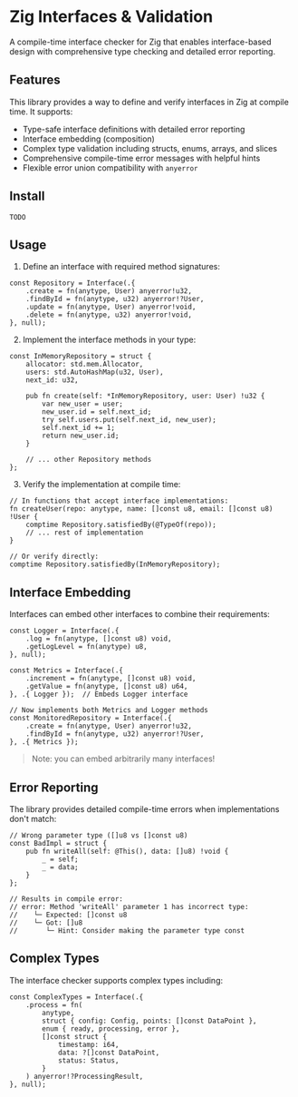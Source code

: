 # Zig Interfaces & Validation

A compile-time interface checker for Zig that enables interface-based design
with comprehensive type checking and detailed error reporting.

## Features

This library provides a way to define and verify interfaces in Zig at compile
time. It supports:

- Type-safe interface definitions with detailed error reporting
- Interface embedding (composition)
- Complex type validation including structs, enums, arrays, and slices
- Comprehensive compile-time error messages with helpful hints
- Flexible error union compatibility with `anyerror`

## Install

```
TODO
```

## Usage

1. Define an interface with required method signatures:

```zig
const Repository = Interface(.{
    .create = fn(anytype, User) anyerror!u32,
    .findById = fn(anytype, u32) anyerror!?User,
    .update = fn(anytype, User) anyerror!void,
    .delete = fn(anytype, u32) anyerror!void,
}, null);
```

2. Implement the interface methods in your type:

```zig
const InMemoryRepository = struct {
    allocator: std.mem.Allocator,
    users: std.AutoHashMap(u32, User),
    next_id: u32,

    pub fn create(self: *InMemoryRepository, user: User) !u32 {
        var new_user = user;
        new_user.id = self.next_id;
        try self.users.put(self.next_id, new_user);
        self.next_id += 1;
        return new_user.id;
    }

    // ... other Repository methods
};
```

3. Verify the implementation at compile time:

```zig
// In functions that accept interface implementations:
fn createUser(repo: anytype, name: []const u8, email: []const u8) !User {
    comptime Repository.satisfiedBy(@TypeOf(repo));
    // ... rest of implementation
}

// Or verify directly:
comptime Repository.satisfiedBy(InMemoryRepository);
```

## Interface Embedding

Interfaces can embed other interfaces to combine their requirements:

```zig
const Logger = Interface(.{
    .log = fn(anytype, []const u8) void,
    .getLogLevel = fn(anytype) u8,
}, null);

const Metrics = Interface(.{
    .increment = fn(anytype, []const u8) void,
    .getValue = fn(anytype, []const u8) u64,
}, .{ Logger });  // Embeds Logger interface

// Now implements both Metrics and Logger methods
const MonitoredRepository = Interface(.{
    .create = fn(anytype, User) anyerror!u32,
    .findById = fn(anytype, u32) anyerror!?User,
}, .{ Metrics });
```

> Note: you can embed arbitrarily many interfaces!

## Error Reporting

The library provides detailed compile-time errors when implementations don't
match:

```zig
// Wrong parameter type ([]u8 vs []const u8)
const BadImpl = struct {
    pub fn writeAll(self: @This(), data: []u8) !void {
        _ = self;
        _ = data;
    }
};

// Results in compile error:
// error: Method 'writeAll' parameter 1 has incorrect type:
//    └─ Expected: []const u8
//    └─ Got: []u8
//       └─ Hint: Consider making the parameter type const
```

## Complex Types

The interface checker supports complex types including:

```zig
const ComplexTypes = Interface(.{
    .process = fn(
        anytype,
        struct { config: Config, points: []const DataPoint },
        enum { ready, processing, error },
        []const struct {
            timestamp: i64,
            data: ?[]const DataPoint,
            status: Status,
        }
    ) anyerror!?ProcessingResult,
}, null);
```
